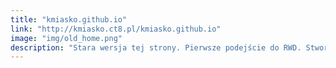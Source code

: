 ```yaml
---
title: "kmiasko.github.io"
link: "http://kmiasko.ct8.pl/kmiasko.github.io"
image: "img/old_home.png"
description: "Stara wersja tej strony. Pierwsze podejście do RWD. Stworzona z użyciem HTML5, CSS3, JavaScript, Jekyll, SCSS"
---
```


